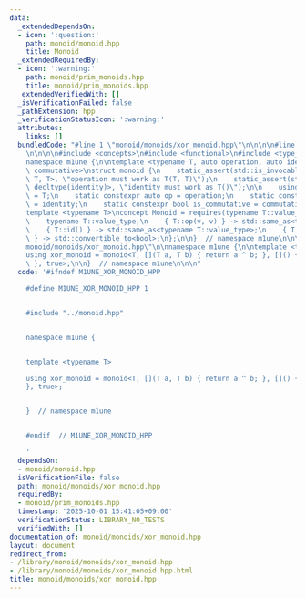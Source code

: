```yaml
---
data:
  _extendedDependsOn:
  - icon: ':question:'
    path: monoid/monoid.hpp
    title: Monoid
  _extendedRequiredBy:
  - icon: ':warning:'
    path: monoid/prim_monoids.hpp
    title: monoid/prim_monoids.hpp
  _extendedVerifiedWith: []
  _isVerificationFailed: false
  _pathExtension: hpp
  _verificationStatusIcon: ':warning:'
  attributes:
    links: []
  bundledCode: "#line 1 \"monoid/monoids/xor_monoid.hpp\"\n\n\n\n#line 1 \"monoid/monoid.hpp\"\
    \n\n\n\n#include <concepts>\n#include <functional>\n#include <type_traits>\n\n\
    namespace m1une {\n\ntemplate <typename T, auto operation, auto identity, bool\
    \ commutative>\nstruct monoid {\n    static_assert(std::is_invocable_r_v<T, decltype(operation),\
    \ T, T>, \"operation must work as T(T, T)\");\n    static_assert(std::is_invocable_r_v<T,\
    \ decltype(identity)>, \"identity must work as T()\");\n\n    using value_type\
    \ = T;\n    static constexpr auto op = operation;\n    static constexpr auto id\
    \ = identity;\n    static constexpr bool is_commutative = commutative;\n};\n\n\
    template <typename T>\nconcept Monoid = requires(typename T::value_type v) {\n\
    \    typename T::value_type;\n    { T::op(v, v) } -> std::same_as<typename T::value_type>;\n\
    \    { T::id() } -> std::same_as<typename T::value_type>;\n    { T::is_commutative\
    \ } -> std::convertible_to<bool>;\n};\n\n}  // namespace m1une\n\n\n#line 5 \"\
    monoid/monoids/xor_monoid.hpp\"\n\nnamespace m1une {\n\ntemplate <typename T>\n\
    using xor_monoid = monoid<T, [](T a, T b) { return a ^ b; }, []() { return T(0);\
    \ }, true>;\n\n}  // namespace m1une\n\n\n"
  code: '#ifndef M1UNE_XOR_MONOID_HPP

    #define M1UNE_XOR_MONOID_HPP 1


    #include "../monoid.hpp"


    namespace m1une {


    template <typename T>

    using xor_monoid = monoid<T, [](T a, T b) { return a ^ b; }, []() { return T(0);
    }, true>;


    }  // namespace m1une


    #endif  // M1UNE_XOR_MONOID_HPP

    '
  dependsOn:
  - monoid/monoid.hpp
  isVerificationFile: false
  path: monoid/monoids/xor_monoid.hpp
  requiredBy:
  - monoid/prim_monoids.hpp
  timestamp: '2025-10-01 15:41:05+09:00'
  verificationStatus: LIBRARY_NO_TESTS
  verifiedWith: []
documentation_of: monoid/monoids/xor_monoid.hpp
layout: document
redirect_from:
- /library/monoid/monoids/xor_monoid.hpp
- /library/monoid/monoids/xor_monoid.hpp.html
title: monoid/monoids/xor_monoid.hpp
---
```

